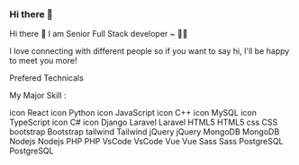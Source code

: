 ### Hi there 👋
Hi there 👋 I am Senior Full Stack developer ~ 👋😃

 I love connecting with different people so if you want to say hi, I'll be happy to meet you more!

Prefered Technicals



My Major Skill :

icon
React	 icon
Python	icon
JavaScript	icon
C++	icon
MySQL	icon
TypeScript	icon
C#
icon
Django	Laravel
Laravel	HTML5
HTML5	css
CSS	bootstrap
Bootstrap	tailwind
Tailwind	jQuery
jQuery
MongoDB
MongoDB	Nodejs
Nodejs	PHP
PHP	VsCode
VsCode	Vue
Vue	Sass
Sass	PostgreSQL
PostgreSQL
<!--
**KamRoki/KamRoki** is a ✨ _special_ ✨ repository because its `README.md` (this file) appears on your GitHub profile.

Here are some ideas to get you started:

- 🔭 I’m currently working on ...
- 🌱 I’m currently learning ...
- 👯 I’m looking to collaborate on ...
- 🤔 I’m looking for help with ...
- 💬 Ask me about ...
- 📫 How to reach me: ...
- 😄 Pronouns: ...
- ⚡ Fun fact: ...
-->
